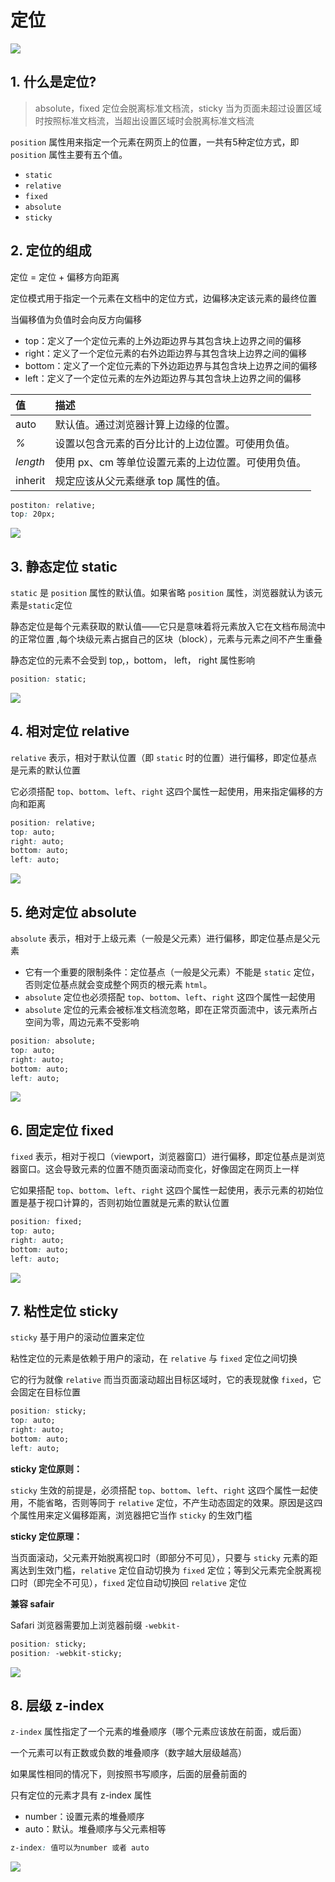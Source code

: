 # 定位

![](https://raw.githubusercontent.com/xiaofeilalala/DocsPics/main/imgs/20211125181123.png)

## 1. 什么是定位?

> absolute，fixed 定位会脱离标准文档流，sticky 当为页面未超过设置区域时按照标准文档流，当超出设置区域时会脱离标准文档流

`position` 属性用来指定一个元素在网页上的位置，一共有5种定位方式，即 `position` 属性主要有五个值。

* `static`
* `relative`
* `fixed`
* `absolute`
* `sticky`



## 2. 定位的组成

定位 = 定位 + 偏移方向距离

定位模式用于指定一个元素在文档中的定位方式，边偏移决定该元素的最终位置

当偏移值为负值时会向反方向偏移

* top：定义了一个定位元素的上外边距边界与其包含块上边界之间的偏移
* right：定义了一个定位元素的右外边距边界与其包含块上边界之间的偏移
* bottom：定义了一个定位元素的下外边距边界与其包含块上边界之间的偏移
* left：定义了一个定位元素的左外边距边界与其包含块上边界之间的偏移

| 值       | 描述                                               |
| :------- | :------------------------------------------------- |
| auto     | 默认值。通过浏览器计算上边缘的位置。               |
| *%*      | 设置以包含元素的百分比计的上边位置。可使用负值。   |
| *length* | 使用 px、cm 等单位设置元素的上边位置。可使用负值。 |
| inherit  | 规定应该从父元素继承 top 属性的值。                |

```css
postiton: relative;
top: 20px;
```

![](https://raw.githubusercontent.com/xiaofeilalala/DocsPics/main/imgs/20211125204643.png)



## 3. 静态定位 static

`static` 是 `position` 属性的默认值。如果省略 `position` 属性，浏览器就认为该元素是`static`定位

静态定位是每个元素获取的默认值——它只是意味着将元素放入它在文档布局流中的正常位置 ,每个块级元素占据自己的区块（block），元素与元素之间不产生重叠

静态定位的元素不会受到 top,，bottom， left， right 属性影响

```css
position: static;
```

![](https://raw.githubusercontent.com/xiaofeilalala/DocsPics/main/imgs/20211125202531.png)



## 4. 相对定位 relative

`relative` 表示，相对于默认位置（即 `static` 时的位置）进行偏移，即定位基点是元素的默认位置

它必须搭配 `top`、`bottom`、`left`、`right` 这四个属性一起使用，用来指定偏移的方向和距离

```css
position: relative;
top: auto;
right: auto;
bottom: auto;
left: auto;
```

![](https://raw.githubusercontent.com/xiaofeilalala/DocsPics/main/imgs/20211125204501.png)

## 5. 绝对定位 absolute

`absolute` 表示，相对于上级元素（一般是父元素）进行偏移，即定位基点是父元素

* 它有一个重要的限制条件：定位基点（一般是父元素）不能是 `static` 定位，否则定位基点就会变成整个网页的根元素 `html`。
* `absolute` 定位也必须搭配 `top`、`bottom`、`left`、`right` 这四个属性一起使用
* `absolute` 定位的元素会被标准文档流忽略，即在正常页面流中，该元素所占空间为零，周边元素不受影响

```css
position: absolute;
top: auto;
right: auto;
bottom: auto;
left: auto;
```

![](https://raw.githubusercontent.com/xiaofeilalala/DocsPics/main/imgs/20211125205610.png)

## 6. 固定定位 fixed

`fixed` 表示，相对于视口（viewport，浏览器窗口）进行偏移，即定位基点是浏览器窗口。这会导致元素的位置不随页面滚动而变化，好像固定在网页上一样

它如果搭配 `top`、`bottom`、`left`、`right` 这四个属性一起使用，表示元素的初始位置是基于视口计算的，否则初始位置就是元素的默认位置

```css
position: fixed;
top: auto;
right: auto;
bottom: auto;
left: auto;
```

![](https://raw.githubusercontent.com/xiaofeilalala/DocsPics/main/imgs/20211125210054.png)



## 7. 粘性定位 sticky 

`sticky` 基于用户的滚动位置来定位

粘性定位的元素是依赖于用户的滚动，在 `relative` 与 `fixed` 定位之间切换

它的行为就像 `relative` 而当页面滚动超出目标区域时，它的表现就像 `fixed`，它会固定在目标位置

```css
position: sticky;
top: auto;
right: auto;
bottom: auto;
left: auto;
```



**sticky 定位原则：**

`sticky` 生效的前提是，必须搭配 `top`、`bottom`、`left`、`right` 这四个属性一起使用，不能省略，否则等同于 `relative` 定位，不产生动态固定的效果。原因是这四个属性用来定义偏移距离，浏览器把它当作 `sticky` 的生效门槛



**sticky 定位原理：**

当页面滚动，父元素开始脱离视口时（即部分不可见），只要与 `sticky` 元素的距离达到生效门槛，`relative` 定位自动切换为 `fixed` 定位；等到父元素完全脱离视口时（即完全不可见），`fixed` 定位自动切换回 `relative` 定位



**兼容 safair**

Safari 浏览器需要加上浏览器前缀 `-webkit-`

```css
position: sticky;
position: -webkit-sticky;
```

![](https://raw.githubusercontent.com/xiaofeilalala/DocsPics/main/imgs/20211125214720.gif)



## 8. 层级 z-index

`z-index` 属性指定了一个元素的堆叠顺序（哪个元素应该放在前面，或后面）

一个元素可以有正数或负数的堆叠顺序（数字越大层级越高）

如果属性相同的情况下，则按照书写顺序，后面的层叠前面的

只有定位的元素才具有 z-index 属性

* number：设置元素的堆叠顺序
* auto：默认。堆叠顺序与父元素相等

```css
z-index: 值可以为number 或者 auto
```

![](https://raw.githubusercontent.com/xiaofeilalala/DocsPics/main/imgs/20211125220815.png)
